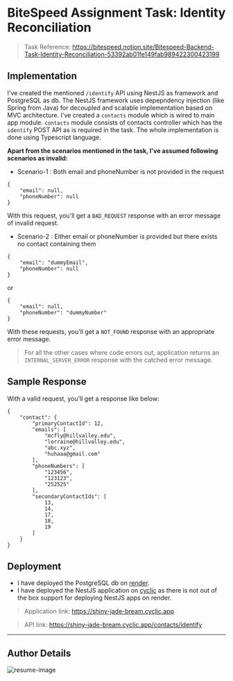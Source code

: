 # BiteSpeed Assignment Task: Identity Reconciliation 

> Task Reference: https://bitespeed.notion.site/Bitespeed-Backend-Task-Identity-Reconciliation-53392ab01fe149fab989422300423199

## Implementation 

I've created the mentioned `/identify` API using NestJS as framework and PostgreSQL as db. The NestJS framework uses depepndency injection (like Spring from Java) for decoupled and scalable implementation based on MVC architecture. I've created a `contacts` module which is wired to main app module. `contacts` module consists of contacts controller which has the `identify` POST API as is required in the task. The whole implementation is done using Typescript language.

**Apart from the scenarios mentioned in the task, I've assumed following scenarios as invalid:**

- Scenario-1 : Both email and phoneNumber is not provided in the request
```
{
	"email": null,
	"phoneNumber": null
}
```
With this request, you'll get a `BAD_REQUEST` response with an error message of invalid request.

- Scenario-2 : Either email or phoneNumber is provided but there exists no contact containing them
```
{
	"email": "dummyEmail",
	"phoneNumber": null
}
```
or
```
{
	"email": null,
	"phoneNumber": "dummyNumber"
}
```
With these requests, you'll get a `NOT_FOUND` response with an appropriate error message.

> For all the other cases where code errors out, application returns an `INTERNAL_SERVER_ERROR` response with the catched error message.

## Sample Response
With a valid request, you'll get a response like below:
```
{
    "contact": {
        "primaryContactId": 12,
        "emails": [
            "mcfly@hillvalley.edu",
            "lorraine@hillvalley.edu",
            "abc.xyz",
            "huhaaa@gmail.com"
        ],
        "phoneNumbers": [
            "123456",
            "123123",
            "252525"
        ],
        "secondaryContactIds": [
            13,
            14,
            17,
            18,
            19
        ]
    }
}
```

## Deployment

- I have deployed the PostgreSQL db on [render](https://render.com/).
- I have deployed the NestJS application on [cyclic](https://www.cyclic.sh/) as there is not out of the box support for deploying NestJS apps on render.

> Application link: https://shiny-jade-bream.cyclic.app

> API link: https://shiny-jade-bream.cyclic.app/contacts/identify

---

## Author Details
![resume-image]("https://i.ibb.co/YhY9K7V/resume-image.jpg")